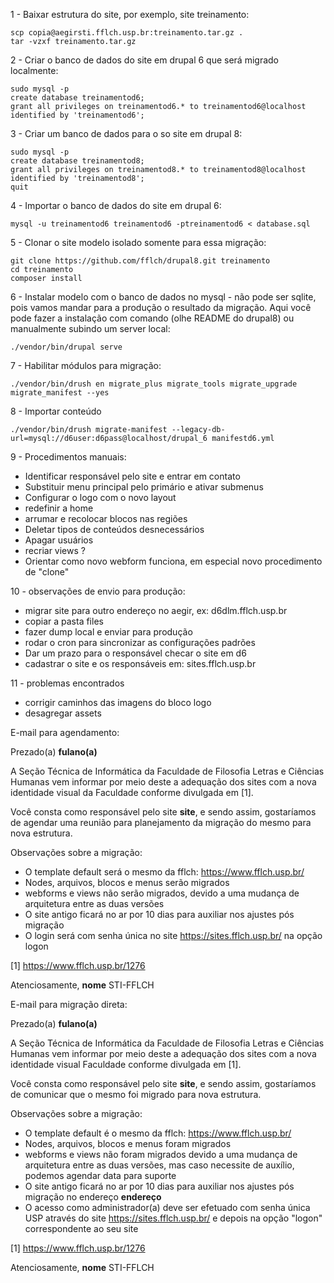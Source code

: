 1 - Baixar estrutura do site, por exemplo, site treinamento:

    scp copia@aegirsti.fflch.usp.br:treinamento.tar.gz .
    tar -vzxf treinamento.tar.gz

2 - Criar o banco de dados do site em drupal 6 que será migrado localmente:

    sudo mysql -p
    create database treinamentod6;
    grant all privileges on treinamentod6.* to treinamentod6@localhost identified by 'treinamentod6';

3 - Criar um banco de dados para o so site em drupal 8:

    sudo mysql -p
    create database treinamentod8;
    grant all privileges on treinamentod8.* to treinamentod8@localhost identified by 'treinamentod8';
    quit

4 - Importar o banco de dados do site em drupal 6:

    mysql -u treinamentod6 treinamentod6 -ptreinamentod6 < database.sql

5 - Clonar o site modelo isolado somente para essa migração:

    git clone https://github.com/fflch/drupal8.git treinamento
    cd treinamento
    composer install

6 - Instalar modelo com o banco de dados no mysql - não pode ser sqlite, pois vamos mandar para a produção o resultado da migração. Aqui você pode fazer a instalação com comando (olhe README do drupal8) ou manualmente subindo um server local:

    ./vendor/bin/drupal serve

7 - Habilitar módulos para migração:

    ./vendor/bin/drush en migrate_plus migrate_tools migrate_upgrade migrate_manifest --yes

8 - Importar conteúdo

    ./vendor/bin/drush migrate-manifest --legacy-db-url=mysql://d6user:d6pass@localhost/drupal_6 manifestd6.yml

9 - Procedimentos manuais:

 - Identificar responsável pelo site e entrar em contato
 - Substituir menu principal pelo primário e ativar submenus
 - Configurar o logo com o novo layout
 - redefinir a home
 - arrumar e recolocar blocos nas regiões
 - Deletar tipos de conteúdos desnecessários
 - Apagar usuários
 - recriar views ?
 - Orientar como novo webform funciona, em especial novo procedimento de "clone"

10 - observações de envio para produção:

 - migrar site para outro endereço no aegir, ex: d6dlm.fflch.usp.br
 - copiar a pasta files
 - fazer dump local e enviar para produção
 - rodar o cron para sincronizar as configurações padrões
 - Dar um prazo para o responsável checar o site em d6
 - cadastrar o site e os responsáveis em: sites.fflch.usp.br

11 - problemas encontrados

 - corrigir caminhos das imagens do bloco logo
 - desagregar assets

E-mail para agendamento:

Prezado(a) __fulano(a)__

A Seção Técnica de Informática da Faculdade de Filosofia Letras e Ciências Humanas vem informar por meio deste a adequação dos sites com a nova identidade visual da Faculdade conforme divulgada em [1].

Você consta como responsável pelo site __site__, e sendo assim, gostaríamos de agendar uma reunião para planejamento da migração do mesmo para nova estrutura.

Observações sobre a migração:

 - O template default será o mesmo da fflch: https://www.fflch.usp.br/
 - Nodes, arquivos, blocos e menus serão migrados
 - webforms e views não serão migrados, devido a uma mudança de arquitetura entre as duas versões
 - O site antigo ficará no ar por 10 dias para auxiliar nos ajustes pós migração
 - O login será com senha única no site https://sites.fflch.usp.br/ na opção logon

[1] https://www.fflch.usp.br/1276

Atenciosamente,
__nome__
STI-FFLCH


E-mail para migração direta:

Prezado(a) __fulano(a)__

A Seção Técnica de Informática da Faculdade de Filosofia Letras e Ciências Humanas vem informar por meio deste a adequação dos sites com a nova identidade visual Faculdade conforme divulgada em [1].

Você consta como responsável pelo site __site__, e sendo assim, gostaríamos de comunicar que o mesmo foi migrado para nova estrutura.

Observações sobre a migração:

 - O template default é o mesmo da fflch: https://www.fflch.usp.br/
 - Nodes, arquivos, blocos e menus foram migrados
 - webforms e views não foram migrados devido a uma mudança de arquitetura entre as duas versões, mas caso necessite de auxílio, podemos agendar data para suporte
 - O site antigo ficará no ar por 10 dias para auxiliar nos ajustes pós migração no endereço __endereço__
 - O acesso como administrador(a) deve ser efetuado com senha única USP através do site https://sites.fflch.usp.br/ e depois na opção "logon" correspondente ao seu site

[1] https://www.fflch.usp.br/1276

Atenciosamente,
__nome__
STI-FFLCH
